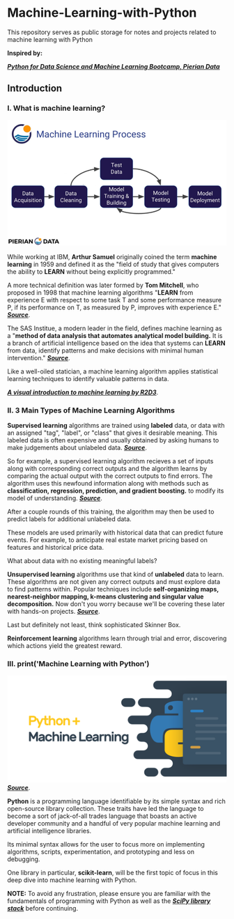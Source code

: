 # Machine-Learning-with-Python

This repository serves as public storage for notes and projects related to machine learning with Python

**Inspired by:**

__*[Python for Data Science and Machine Learning Bootcamp, Pierian Data](https://www.udemy.com/python-for-data-science-and-machine-learning-bootcamp/)*__

## Introduction

### I. What is machine learning?

![Machine-Learning-Process](imgs/MLP-Pierian.png)

While working at IBM, **Arthur Samuel** originally coined the term **machine learning** in 1959 and defined it as the "field of study that gives computers the ability to **LEARN** without being explicitly programmed."

A more technical definition was later formed by **Tom Mitchell**, who proposed in 1998 that machine learning algorithms "**LEARN** from experience E with respect to some task T and some performance measure P, if its performance on T, as measured by P, improves with experience E." __*[Source](https://www.ibm.com/developerworks/community/blogs/jfp/entry/What_Is_Machine_Learning?lang=en_us)*__.

The SAS Institue, a modern leader in the field, defines machine learning as a "**method of data analysis that automates analytical model building.** It is a branch of artificial intelligence based on the idea that systems can **LEARN** from data, identify patterns and make decisions with minimal human intervention." __*[Source](https://www.sas.com/en_us/insights/analytics/machine-learning.html)*__.

Like a well-oiled statician, a machine learning algorithm applies statistical learning techniques to identify valuable patterns in data.

__*[A visual introduction to machine learning by R2D3](http://www.r2d3.us/visual-intro-to-machine-learning-part-1/?lipi=urn%3Ali%3Apage%3Ad_flagship3_pulse_read%3BR9B4rGtnTmSrw4DAoezDjQ%3D%3D)*__.

### II. 3 Main Types of Machine Learning Algorithms

**Supervised learning** algorithms are trained using **labeled** data, or data with an assigned "tag", "label", or "class" that gives it desirable meaning. This labeled data is often expensive and usually obtained by asking humans to make judgements about unlabeled data. __*[Source](https://stackoverflow.com/questions/19170603/what-is-the-difference-between-labeled-and-unlabeled-data)*__.

So for example, a supervised learning algorithm recieves a set of inputs along with corresponding correct outputs and the algorithm learns by comparing the actual output with the correct outputs to find errors. The algorithm uses this newfound information along with methods such as **classification, regression, prediction, and gradient boosting.** to modify its model of understanding. __*[Source](https://www.udemy.com/python-for-data-science-and-machine-learning-bootcamp/)*__.

After a couple rounds of this training, the algorithm may then be used to predict labels for additional unlabeled data. 

These models are used primarily with historical data that can predict future events. For example, to anticipate real estate market pricing based on features and historical price data.

What about data with no existing meaningful labels?

**Unsupervised learning** algorithms use that kind of **unlabeled** data to learn. These algorithms are not given any correct outputs and must explore data to find patterns within. Popular techniques include **self-organizing maps, nearest-neighbor mapping, k-means clustering and singular value decomposition.** Now don't you worry because we'll be covering these later with hands-on projects. __*[Source](https://www.udemy.com/python-for-data-science-and-machine-learning-bootcamp/)*__.

Last but definitely not least, think sophisticated Skinner Box.

**Reinforcement learning** algorithms learn through trial and error, discovering which actions yield the greatest reward.

### III. print('Machine Learning with Python')

![Machine-Learning-plus-Python](imgs/ML+Python.png)
__*[Source](https://medium.com/@powersteh/an-introduction-to-applied-machine-learning-with-multiple-linear-regression-and-python-925c1d97a02b)*__.

**Python** is a programming language identifiable by its simple syntax and rich open-source library collection. These traits have led the language to become a sort of jack-of-all trades language that boasts an active developer community and a handful of very popular machine learning and artificial intelligence libraries. 

Its minimal syntax allows for the user to focus more on implementing algorithms, scripts, experimentation, and prototyping and less on debugging.

One library in particular, **scikit-learn**, will be the first topic of focus in this deep dive into machine learning with Python.

**NOTE:** To avoid any frustration, please ensure you are familiar with the fundamentals of programming with Python as well as the __*[SciPy library stack](https://www.scipy.org/)*__ before continuing. 









